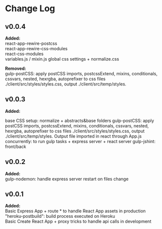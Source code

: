 # Change Log

## v0.0.4

**Added:**  
react-app-rewire-postcss  
react-app-rewire-css-modules  
react-css-modules  
variables.js / mixin.js
global css settings + normalize.css  

**Removed:**  
gulp-postCSS: apply postCSS imports, postcssExtend, mixins, conditionals, cssvars, nested, hexrgba, autoprefixer to css files ./client/src/styles/styles.css, output ./client/src/temp/styles.  

## v0.0.3

**Added:**  

base CSS setup: normalize + abstracts&base folders
gulp-postCSS: apply postCSS imports, postcssExtend, mixins, conditionals, cssvars, nested, hexrgba, autoprefixer to css files ./client/src/styles/styles.css, output ./client/src/temp/styles.
Output file imported in react through App.js  
concurrently: to run gulp tasks + express server + react server
gulp-jshint: front/back

## v0.0.2

**Added:**  
gulp-nodemon: handle express server restart on files change

## v0.0.1

**Added:**  
Basic Express App + route * to handle React App assets in production  
"heroku-postbuild": build process executed on Heroku  
Basic Create React App + proxy tricks to handle api calls in development  
